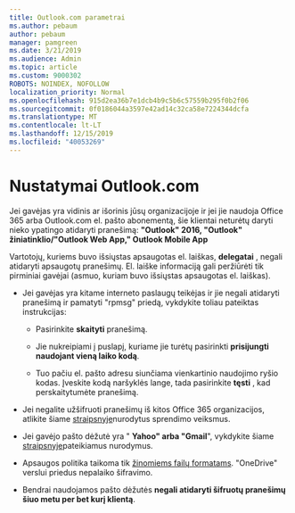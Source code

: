 ```yaml
---
title: Outlook.com parametrai
ms.author: pebaum
author: pebaum
manager: pamgreen
ms.date: 3/21/2019
ms.audience: Admin
ms.topic: article
ms.custom: 9000302
ROBOTS: NOINDEX, NOFOLLOW
localization_priority: Normal
ms.openlocfilehash: 915d2ea36b7e1dcb4b9c5b6c57559b295f0b2f06
ms.sourcegitcommit: 0f0186044a3597e42ad14c32ca58e7224344dcfa
ms.translationtype: MT
ms.contentlocale: lt-LT
ms.lasthandoff: 12/15/2019
ms.locfileid: "40053269"
---
```

# <a name="settings-in-outlookcom"></a>Nustatymai Outlook.com

Jei gavėjas yra vidinis ar išorinis jūsų organizacijoje ir jei jie naudoja Office 365 arba Outlook.com el. pašto abonementą, šie klientai neturėtų daryti nieko ypatingo atidaryti pranešimą: **"Outlook" 2016, "Outlook" žiniatinklio/"Outlook Web App," Outlook Mobile App**

Vartotojų, kuriems buvo išsiųstas apsaugotas el. laiškas, **delegatai** , negali atidaryti apsaugotų pranešimų. El. laiške informaciją gali peržiūrėti tik pirminiai gavėjai (asmuo, kuriam buvo išsiųstas apsaugotas el. laiškas).

- Jei gavėjas yra kitame interneto paslaugų teikėjas ir jie&nbsp;negali atidaryti pranešimą ir pamatyti "rpmsg" priedą, vykdykite toliau pateiktas instrukcijas:
    
    - Pasirinkite **skaityti** pranešimą.
    
    - Jie nukreipiami į puslapį, kuriame jie turėtų pasirinkti **prisijungti naudojant vieną laiko kodą**.
    
    - Tuo pačiu el. pašto adresu siunčiama vienkartinio naudojimo ryšio kodas. Įveskite kodą naršyklės lange, tada pasirinkite **tęsti** , kad perskaitytumėte pranešimą.

- Jei negalite užšifruoti pranešimų iš kitos Office 365 organizacijos, atlikite šiame [straipsnyje](https://support.office.com/article/known-issues-opening-irm-protected-emails-sent-from-users-in-other-office-365-organizations-0dec0593-a05d-4aa2-8445-9311ebab3164)nurodytus sprendimo veiksmus.

- Jei gavėjo pašto dėžutė yra " **Yahoo" arba "Gmail**", vykdykite</span> šiame [straipsnyje](https://support.office.com/article/how-do-i-open-a-protected-message-1157a286-8ecc-4b1e-ac43-2a608fbf3098)pateikiamus nurodymus.

- Apsaugos politika taikoma tik [žinomiems failų formatams](https://docs.microsoft.com/azure/information-protection/rms-client/client-admin-guide-file-types). "OneDrive" verslui priedus nepalaiko šifravimo.

- Bendrai naudojamos pašto dėžutės **negali atidaryti šifruotų pranešimų šiuo metu per bet kurį klientą**. 
